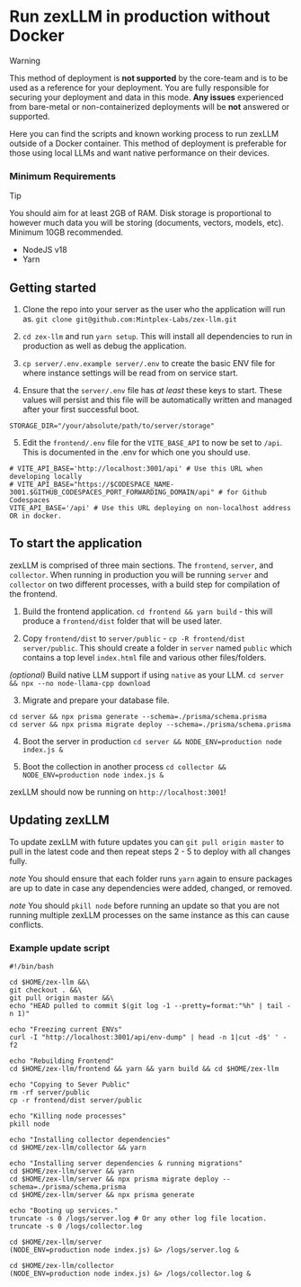 # Run zexLLM in production without Docker

> [!WARNING]
> This method of deployment is **not supported** by the core-team and is to be used as a reference for your deployment.
> You are fully responsible for securing your deployment and data in this mode.
> **Any issues** experienced from bare-metal or non-containerized deployments will be **not** answered or supported.

Here you can find the scripts and known working process to run zexLLM outside of a Docker container. This method of deployment is preferable for those using local LLMs and want native performance on their devices.

### Minimum Requirements
> [!TIP]
> You should aim for at least 2GB of RAM. Disk storage is proportional to however much data
> you will be storing (documents, vectors, models, etc). Minimum 10GB recommended.

- NodeJS v18
- Yarn


## Getting started

1. Clone the repo into your server as the user who the application will run as.
`git clone git@github.com:Mintplex-Labs/zex-llm.git`

2. `cd zex-llm` and run `yarn setup`. This will install all dependencies to run in production as well as debug the application.

3. `cp server/.env.example server/.env` to create the basic ENV file for where instance settings will be read from on service start.

4. Ensure that the `server/.env` file has _at least_ these keys to start. These values will persist and this file will be automatically written and managed after your first successful boot.
```
STORAGE_DIR="/your/absolute/path/to/server/storage"
```

5. Edit the `frontend/.env` file for the `VITE_BASE_API` to now be set to `/api`. This is documented in the .env for which one you should use.
```
# VITE_API_BASE='http://localhost:3001/api' # Use this URL when developing locally
# VITE_API_BASE="https://$CODESPACE_NAME-3001.$GITHUB_CODESPACES_PORT_FORWARDING_DOMAIN/api" # for Github Codespaces
VITE_API_BASE='/api' # Use this URL deploying on non-localhost address OR in docker.
```

## To start the application

zexLLM is comprised of three main sections. The `frontend`, `server`, and `collector`. When running in production you will be running `server` and `collector` on two different processes, with a build step for compilation of the frontend.

1. Build the frontend application.
`cd frontend && yarn build` - this will produce a `frontend/dist` folder that will be used later.

2. Copy `frontend/dist` to `server/public` - `cp -R frontend/dist server/public`.
This should create a folder in `server` named `public` which contains a top level `index.html` file and various other files/folders.

_(optional)_ Build native LLM support if using `native` as your LLM.
`cd server && npx --no node-llama-cpp download`

3. Migrate and prepare your database file.
```
cd server && npx prisma generate --schema=./prisma/schema.prisma
cd server && npx prisma migrate deploy --schema=./prisma/schema.prisma
```

4. Boot the server in production
`cd server && NODE_ENV=production node index.js &` 

5. Boot the collection in another process
`cd collector && NODE_ENV=production node index.js &` 

zexLLM should now be running on `http://localhost:3001`!

## Updating zexLLM

To update zexLLM with future updates you can `git pull origin master` to pull in the latest code and then repeat steps 2 - 5 to deploy with all changes fully.

_note_ You should ensure that each folder runs `yarn` again to ensure packages are up to date in case any dependencies were added, changed, or removed.

_note_ You should `pkill node` before running an update so that you are not running multiple zexLLM processes on the same instance as this can cause conflicts.


### Example update script

```shell
#!/bin/bash

cd $HOME/zex-llm &&\
git checkout . &&\
git pull origin master &&\
echo "HEAD pulled to commit $(git log -1 --pretty=format:"%h" | tail -n 1)"

echo "Freezing current ENVs"
curl -I "http://localhost:3001/api/env-dump" | head -n 1|cut -d$' ' -f2

echo "Rebuilding Frontend"
cd $HOME/zex-llm/frontend && yarn && yarn build && cd $HOME/zex-llm

echo "Copying to Sever Public"
rm -rf server/public
cp -r frontend/dist server/public

echo "Killing node processes"
pkill node

echo "Installing collector dependencies"
cd $HOME/zex-llm/collector && yarn

echo "Installing server dependencies & running migrations"
cd $HOME/zex-llm/server && yarn
cd $HOME/zex-llm/server && npx prisma migrate deploy --schema=./prisma/schema.prisma
cd $HOME/zex-llm/server && npx prisma generate

echo "Booting up services."
truncate -s 0 /logs/server.log # Or any other log file location.
truncate -s 0 /logs/collector.log

cd $HOME/zex-llm/server
(NODE_ENV=production node index.js) &> /logs/server.log &

cd $HOME/zex-llm/collector
(NODE_ENV=production node index.js) &> /logs/collector.log &
```


